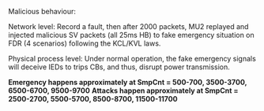 Malicious behaviour:

Network level: Record a fault, then after 2000 packets, MU2 replayed and injected malicious SV packets (all 25ms HB) to fake emergency situation on FDR (4 scenarios) following the KCL/KVL laws.

Physical process level: Under normal operation, the fake emergency signals will deceive IEDs to trips CBs, and thus, disrupt power transmission.

**Emergency happens approximately at SmpCnt = 500-700, 3500-3700, 6500-6700, 9500-9700**
**Attacks happen approximately at SmpCnt = 2500-2700, 5500-5700, 8500-8700, 11500-11700**